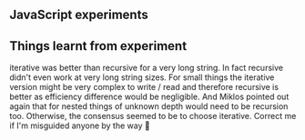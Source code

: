 ## JavaScript experiments




## Things learnt from experiment
iterative was better than recursive for a very long string. 
In fact recursive didn't even work at very long string sizes. For small things the iterative version might be very complex to write / read and therefore recursive is better as efficiency difference would be negligible. And Miklos pointed out again that for nested things of unknown depth would need to be recursion too. Otherwise, the consensus seemed to be to choose iterative. Correct me if I'm misguided anyone by the way :slightly_smiling_face:
